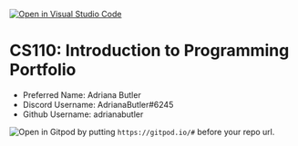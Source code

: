 [![Open in Visual Studio Code](https://classroom.github.com/assets/open-in-vscode-c66648af7eb3fe8bc4f294546bfd86ef473780cde1dea487d3c4ff354943c9ae.svg)](https://classroom.github.com/online_ide?assignment_repo_id=9842441&assignment_repo_type=AssignmentRepo)
# CS110: Introduction to Programming Portfolio

- Preferred Name: Adriana Butler
- Discord Username: AdrianaButler#6245
- Github Username: adrianabutler

![Open in Gitpod](https://gitpod.io/button/open-in-gitpod.svg) by putting `https://gitpod.io/#` before your repo url.
